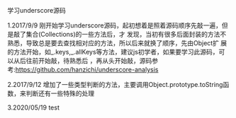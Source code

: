 学习underscore源码

1.2017/9/9
  刚开始学习underscore源码，起初想着是照着源码顺序先敲一遍，但是敲了集合(Collections)的一些方法后，才
  发现，当初有很多后面封装的方法不熟悉，导致总是要去查找相对应的方法，所以后来就换了顺序，先由Object扩
  展的方法开始，如_.keys,_.allKeys等方法，建议js初学者，如果要学习此源码，可以从后往前开始敲，待熟悉后
  ，再从头开始敲，源码参考:https://github.com/hanzichi/underscore-analysis

2.2017/9/12
  增加了一些类型判断的方法，主要调用Object.prototype.toString函数，来判断还有一些特殊的处理

3.2020/05/19
  test
